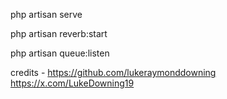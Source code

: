 php artisan serve

php artisan reverb:start

php artisan queue:listen

credits - https://github.com/lukeraymonddowning
         https://x.com/LukeDowning19